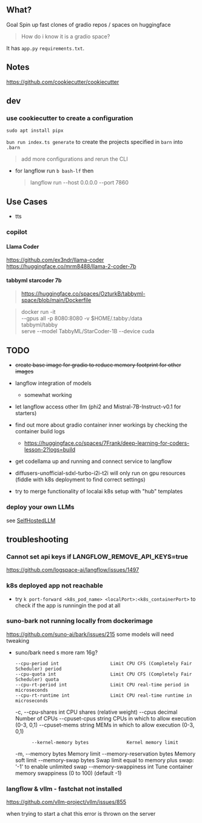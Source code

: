 ## What?

Goal Spin up fast clones of gradio repos / spaces on huggingface

> How do i know it is a gradio space?

It has `app.py` `requirements.txt`.

## Notes

https://github.com/cookiecutter/cookiecutter

## dev

### use cookiecutter to create a configuration

`sudo apt install pipx`

`bun run index.ts generate` to create the projects specified in `barn` into `.barn`

> add more configurations and rerun the CLI

- for langflow run `b bash-lf` then
  > langflow run --host 0.0.0.0 --port 7860

## Use Cases

- tts

### copilot

#### Llama Coder

https://github.com/ex3ndr/llama-coder
https://huggingface.co/mrm8488/llama-2-coder-7b

#### tabbyml starcoder 7b

> https://huggingface.co/spaces/OzturkB/tabbyml-space/blob/main/Dockerfile

> docker run -it \
>  --gpus all -p 8080:8080 -v $HOME/.tabby:/data \
>  tabbyml/tabby \
>  serve --model TabbyML/StarCoder-1B --device cuda

## TODO

- <del>create base image for gradio to reduce memory footprint for other images</del>

- langflow integration of models
  - somewhat working
- let langflow access other llm (phi2 and Mistral-7B-Instruct-v0.1 for starters)
- find out more about gradio container inner workings by checking the container build logs
  - https://huggingface.co/spaces/7Frank/deep-learning-for-coders-lesson-2?logs=build
- get codellama up and running and connect service to langflow
- diffusers-unofficial-sdxl-turbo-i2i-t2i will only run on gpu resources (fiddle with k8s deployment to find correct settings)
- try to merge functionality of localai k8s setup with "hub" templates

### deploy your own LLMs

see [SelfHostedLLM](./docs/SelfHostedLLM.md)

## troubleshooting

### Cannot set api keys if LANGFLOW_REMOVE_API_KEYS=true

https://github.com/logspace-ai/langflow/issues/1497

### k8s deployed app not reachable

- try `k port-forward <k8s_pod_name> <localPort>:<k8s_containerPort>` to check if the app is runningin the pod at all

### suno-bark not running locally from dockerimage

https://github.com/suno-ai/bark/issues/215
some models will need tweaking

- suno/bark need s more ram 16g?

      --cpu-period int                   Limit CPU CFS (Completely Fair Scheduler) period
      --cpu-quota int                    Limit CPU CFS (Completely Fair Scheduler) quota
      --cpu-rt-period int                Limit CPU real-time period in microseconds
      --cpu-rt-runtime int               Limit CPU real-time runtime in microseconds

  -c, --cpu-shares int CPU shares (relative weight)
  --cpus decimal Number of CPUs
  --cpuset-cpus string CPUs in which to allow execution (0-3, 0,1)
  --cpuset-mems string MEMs in which to allow execution (0-3, 0,1)

            --kernel-memory bytes              Kernel memory limit

  -m, --memory bytes Memory limit
  --memory-reservation bytes Memory soft limit
  --memory-swap bytes Swap limit equal to memory plus swap: '-1' to enable unlimited swap
  --memory-swappiness int Tune container memory swappiness (0 to 100) (default -1)


### langflow & vllm - fastchat not installed

https://github.com/vllm-project/vllm/issues/855

when trying to start a chat this error is thrown on the server